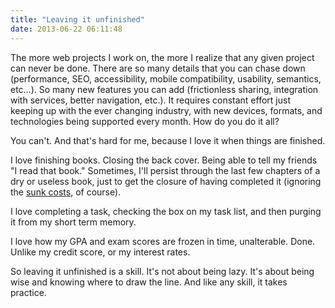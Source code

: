 ```yaml
---
title: "Leaving it unfinished"
date: 2013-06-22 06:11:48
---
```


The more web projects I work on, the more I realize that any given project can never be done. There are so many details that you can chase down (performance, SEO, accessibility, mobile compatibility, usability, semantics, etc…). So many new features you can add (frictionless sharing, integration with services, better navigation, etc.). It requires constant effort just keeping up with the ever changing industry, with new devices, formats, and technologies being supported every month. How do you do it all?

You can't. And that's hard for me, because I love it when things are finished.

I love finishing books. Closing the back cover. Being able to tell my friends "I read that book." Sometimes, I'll persist through the last few chapters of a dry or useless book, just to get the closure of having completed it (ignoring the [sunk costs][1], of course).

 [1]: {{site.url}}/2011/04/10/bryan-vs-the-sunk-cost-fallacy

I love completing a task, checking the box on my task list, and then purging it from my short term memory.

I love how my GPA and exam scores are frozen in time, unalterable. Done. Unlike my credit score, or my interest rates.

So leaving it unfinished is a skill. It's not about being lazy. It's about being wise and knowing where to draw the line. And like any skill, it takes practice.
